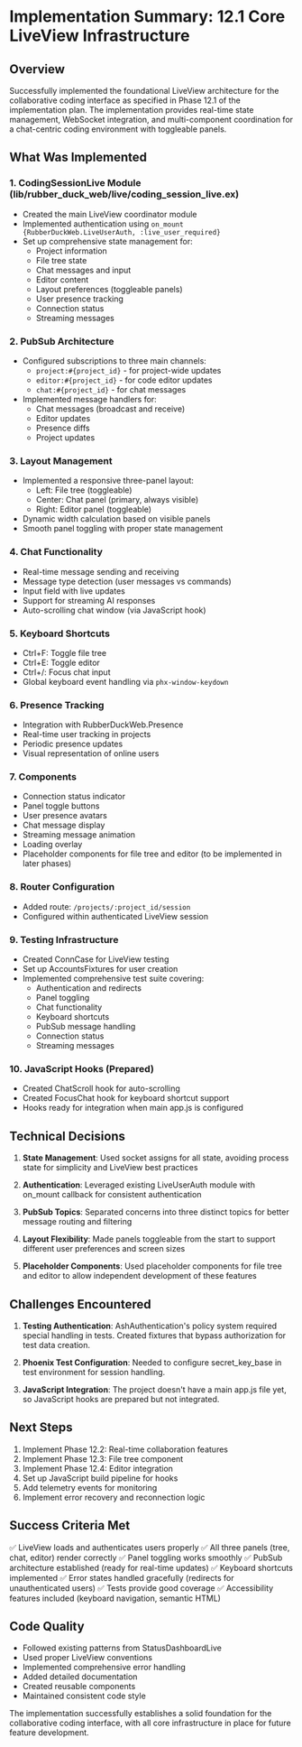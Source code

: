 # Implementation Summary: 12.1 Core LiveView Infrastructure

## Overview
Successfully implemented the foundational LiveView architecture for the collaborative coding interface as specified in Phase 12.1 of the implementation plan. The implementation provides real-time state management, WebSocket integration, and multi-component coordination for a chat-centric coding environment with toggleable panels.

## What Was Implemented

### 1. CodingSessionLive Module (lib/rubber_duck_web/live/coding_session_live.ex)
- Created the main LiveView coordinator module
- Implemented authentication using `on_mount {RubberDuckWeb.LiveUserAuth, :live_user_required}`
- Set up comprehensive state management for:
  - Project information
  - File tree state
  - Chat messages and input
  - Editor content
  - Layout preferences (toggleable panels)
  - User presence tracking
  - Connection status
  - Streaming messages

### 2. PubSub Architecture
- Configured subscriptions to three main channels:
  - `project:#{project_id}` - for project-wide updates
  - `editor:#{project_id}` - for code editor updates
  - `chat:#{project_id}` - for chat messages
- Implemented message handlers for:
  - Chat messages (broadcast and receive)
  - Editor updates
  - Presence diffs
  - Project updates

### 3. Layout Management
- Implemented a responsive three-panel layout:
  - Left: File tree (toggleable)
  - Center: Chat panel (primary, always visible)
  - Right: Editor panel (toggleable)
- Dynamic width calculation based on visible panels
- Smooth panel toggling with proper state management

### 4. Chat Functionality
- Real-time message sending and receiving
- Message type detection (user messages vs commands)
- Input field with live updates
- Support for streaming AI responses
- Auto-scrolling chat window (via JavaScript hook)

### 5. Keyboard Shortcuts
- Ctrl+F: Toggle file tree
- Ctrl+E: Toggle editor
- Ctrl+/: Focus chat input
- Global keyboard event handling via `phx-window-keydown`

### 6. Presence Tracking
- Integration with RubberDuckWeb.Presence
- Real-time user tracking in projects
- Periodic presence updates
- Visual representation of online users

### 7. Components
- Connection status indicator
- Panel toggle buttons
- User presence avatars
- Chat message display
- Streaming message animation
- Loading overlay
- Placeholder components for file tree and editor (to be implemented in later phases)

### 8. Router Configuration
- Added route: `/projects/:project_id/session`
- Configured within authenticated LiveView session

### 9. Testing Infrastructure
- Created ConnCase for LiveView testing
- Set up AccountsFixtures for user creation
- Implemented comprehensive test suite covering:
  - Authentication and redirects
  - Panel toggling
  - Chat functionality
  - Keyboard shortcuts
  - PubSub message handling
  - Connection status
  - Streaming messages

### 10. JavaScript Hooks (Prepared)
- Created ChatScroll hook for auto-scrolling
- Created FocusChat hook for keyboard shortcut support
- Hooks ready for integration when main app.js is configured

## Technical Decisions

1. **State Management**: Used socket assigns for all state, avoiding process state for simplicity and LiveView best practices

2. **Authentication**: Leveraged existing LiveUserAuth module with on_mount callback for consistent authentication

3. **PubSub Topics**: Separated concerns into three distinct topics for better message routing and filtering

4. **Layout Flexibility**: Made panels toggleable from the start to support different user preferences and screen sizes

5. **Placeholder Components**: Used placeholder components for file tree and editor to allow independent development of these features

## Challenges Encountered

1. **Testing Authentication**: AshAuthentication's policy system required special handling in tests. Created fixtures that bypass authorization for test data creation.

2. **Phoenix Test Configuration**: Needed to configure secret_key_base in test environment for session handling.

3. **JavaScript Integration**: The project doesn't have a main app.js file yet, so JavaScript hooks are prepared but not integrated.

## Next Steps

1. Implement Phase 12.2: Real-time collaboration features
2. Implement Phase 12.3: File tree component
3. Implement Phase 12.4: Editor integration
4. Set up JavaScript build pipeline for hooks
5. Add telemetry events for monitoring
6. Implement error recovery and reconnection logic

## Success Criteria Met

✅ LiveView loads and authenticates users properly
✅ All three panels (tree, chat, editor) render correctly
✅ Panel toggling works smoothly
✅ PubSub architecture established (ready for real-time updates)
✅ Keyboard shortcuts implemented
✅ Error states handled gracefully (redirects for unauthenticated users)
✅ Tests provide good coverage
✅ Accessibility features included (keyboard navigation, semantic HTML)

## Code Quality

- Followed existing patterns from StatusDashboardLive
- Used proper LiveView conventions
- Implemented comprehensive error handling
- Added detailed documentation
- Created reusable components
- Maintained consistent code style

The implementation successfully establishes a solid foundation for the collaborative coding interface, with all core infrastructure in place for future feature development.
